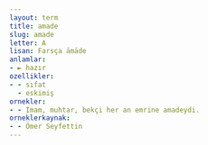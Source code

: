```yaml
---
layout: term
title: amade
slug: amade
letter: A
lisan: Farsça āmāde
anlamlar:
- ► hazır
ozellikler:
- - sıfat
  - eskimiş
ornekler:
- - İmam, muhtar, bekçi her an emrine amadeydi.
orneklerkaynak:
- - Ömer Seyfettin
---
```

